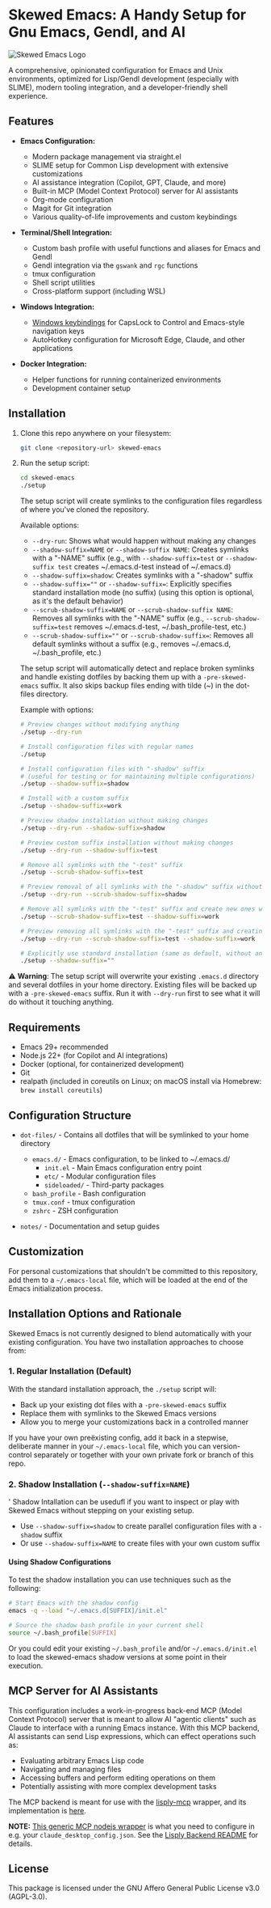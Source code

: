 # Skewed Emacs: A Handy Setup for Gnu Emacs, Gendl, and AI

![Skewed Emacs Logo](img/skewed-1-t.png)

A comprehensive, opinionated configuration for Emacs and Unix
environments, optimized for Lisp/Gendl development (especially with
SLIME), modern tooling integration, and a developer-friendly shell
experience.

## Features

- **Emacs Configuration:**
  - Modern package management via straight.el
  - SLIME setup for Common Lisp development with extensive customizations
  - AI assistance integration (Copilot, GPT, Claude, and more)
  - Built-in MCP (Model Context Protocol) server for AI assistants
  - Org-mode configuration
  - Magit for Git integration
  - Various quality-of-life improvements and custom keybindings

- **Terminal/Shell Integration:**
  - Custom bash profile with useful functions and aliases for Emacs and Gendl
  - Gendl integration via the `gswank` and `rgc` functions
  - tmux configuration
  - Shell script utilities
  - Cross-platform support (including WSL)

- **Windows Integration:**
  - [Windows keybindings](windows-keybindings/README.md) for CapsLock to Control and Emacs-style navigation keys
  - AutoHotkey configuration for Microsoft Edge, Claude, and other applications

- **Docker Integration:**
  - Helper functions for running containerized environments
  - Development container setup

## Installation

1. Clone this repo anywhere on your filesystem:
   ```bash
   git clone <repository-url> skewed-emacs
   ```

2. Run the setup script:
   ```bash
   cd skewed-emacs
   ./setup
   ```
   
   The setup script will create symlinks to the configuration files regardless of where you've cloned the repository.

   Available options:
   - `--dry-run`: Shows what would happen without making any changes
   - `--shadow-suffix=NAME` or `--shadow-suffix NAME`: Creates symlinks with a "-NAME" suffix
     (e.g., with `--shadow-suffix=test` or `--shadow-suffix test` creates ~/.emacs.d-test instead of ~/.emacs.d)
   - `--shadow-suffix=shadow`: Creates symlinks with a "-shadow" suffix
   - `--shadow-suffix=""` or `--shadow-suffix=`: Explicitly specifies standard installation mode (no suffix)
     (using this option is optional, as it's the default behavior)
   - `--scrub-shadow-suffix=NAME` or `--scrub-shadow-suffix NAME`: Removes all symlinks with the "-NAME" suffix
     (e.g., `--scrub-shadow-suffix=test` removes ~/.emacs.d-test, ~/.bash_profile-test, etc.)
   - `--scrub-shadow-suffix=""` or `--scrub-shadow-suffix=`: Removes all default symlinks without a suffix
     (e.g., removes ~/.emacs.d, ~/.bash_profile, etc.)

   The setup script will automatically detect and replace broken symlinks and handle existing dotfiles by backing them up with a `-pre-skewed-emacs` suffix. It also skips backup files ending with tilde (~) in the dot-files directory.

   Example with options:
   ```bash
   # Preview changes without modifying anything
   ./setup --dry-run
   
   # Install configuration files with regular names
   ./setup
   
   # Install configuration files with "-shadow" suffix
   # (useful for testing or for maintaining multiple configurations)
   ./setup --shadow-suffix=shadow
   
   # Install with a custom suffix
   ./setup --shadow-suffix=work
   
   # Preview shadow installation without making changes
   ./setup --dry-run --shadow-suffix=shadow
   
   # Preview custom suffix installation without making changes
   ./setup --dry-run --shadow-suffix=test
   
   # Remove all symlinks with the "-test" suffix
   ./setup --scrub-shadow-suffix=test
   
   # Preview removal of all symlinks with the "-shadow" suffix without making changes
   ./setup --dry-run --scrub-shadow-suffix=shadow
   
   # Remove all symlinks with the "-test" suffix and create new ones with "-work" suffix
   ./setup --scrub-shadow-suffix=test --shadow-suffix=work
   
   # Preview removing all symlinks with the "-test" suffix and creating new ones with "-work" suffix
   ./setup --dry-run --scrub-shadow-suffix=test --shadow-suffix=work
   
   # Explicitly use standard installation (same as default, without any suffix)
   ./setup --shadow-suffix=""
   ```

⚠️ **Warning**: The setup script will overwrite your existing
`.emacs.d` directory and several dotfiles in your home directory. Existing files will be backed up with a `-pre-skewed-emacs` suffix. Run
it with `--dry-run` first to see what it will do without it touching
anything.

## Requirements

- Emacs 29+ recommended 
- Node.js 22+ (for Copilot and AI integrations)
- Docker (optional, for containerized development)
- Git
- realpath (included in coreutils on Linux; on macOS install via Homebrew: `brew install coreutils`)

## Configuration Structure

- `dot-files/` - Contains all dotfiles that will be symlinked to your home directory
  - `emacs.d/` - Emacs configuration, to be linked to ~/.emacs.d/
    - `init.el` - Main Emacs configuration entry point
    - `etc/` - Modular configuration files
    - `sideloaded/` - Third-party packages
  - `bash_profile` - Bash configuration
  - `tmux.conf` - tmux configuration
  - `zshrc` - ZSH configuration

- `notes/` - Documentation and setup guides

## Customization

For personal customizations that shouldn't be committed to this repository, add them to a `~/.emacs-local` file, which will be loaded at the end of the Emacs initialization process.

## Installation Options and Rationale

Skewed Emacs is not currently designed to blend automatically with
your existing configuration. You have two installation approaches to
choose from:

### 1. Regular Installation (Default)

With the standard installation approach, the `./setup` script will:

- Back up your existing dot files with a `-pre-skewed-emacs` suffix
- Replace them with symlinks to the Skewed Emacs versions
- Allow you to merge your customizations back in a controlled manner

If you have your own preëxisting config, add it back in a stepwise,
deliberate manner in your `~/.emacs-local` file, which you can
version-control separately or together with your own private fork or
branch of this repo. 

### 2. Shadow Installation (`--shadow-suffix=NAME`)
' Shadow Intallation can be usedufl if you want to inspect or play
with Skewed Emacs without stepping on your existing setup.

- Use `--shadow-suffix=shadow` to create parallel configuration files with a `-shadow` suffix
- Or use `--shadow-suffix=NAME` to create files with your own custom suffix

#### Using Shadow Configurations

To test the shadow installation you can use techniques such as the
following:

```bash
# Start Emacs with the shadow config
emacs -q --load "~/.emacs.d[SUFFIX]/init.el"
```


```bash
# Source the shadow bash profile in your current shell
source ~/.bash_profile[SUFFIX]
```

Or you could edit your existing `~/.bash_profile` and/or
`~/.emacs.d/init.el` to load the skewed-emacs shadow versions at some
point in their execution.


## MCP Server for AI Assistants


This configuration includes a work-in-progress back-end MCP (Model
Context Protocol) server that is meant to allow AI "agentic clients"
such as Claude to interface with a running Emacs instance. With this
MCP backend, AI assistants can send Lisp expressions, which can effect
operations such as:

- Evaluating arbitrary Emacs Lisp code
- Navigating and managing files
- Accessing buffers and perform editing operations on them
- Potentially assisting with more complex development tasks

The MCP backend is meant for use with the
[lisply-mcp](https://github.com/gornskew/lisply-mcp.git) wrapper, and its
implementation is
[here](./dot-files/emacs.d/sideloaded/lisply-backend).


**NOTE:** [This generic MCP nodejs
wrapper](https://github.com/gendl/lisply-mcp.git) is what you
need to configure in e.g. your `claude_desktop_config.json`. See the [Lisply
Backend
README](/projects/skewed-emacs/dot-files/emacs.d/sideloaded/lisply-backend/README.md)
for details.

## License

This package is licensed under the GNU Affero General Public License v3.0 (AGPL-3.0).
